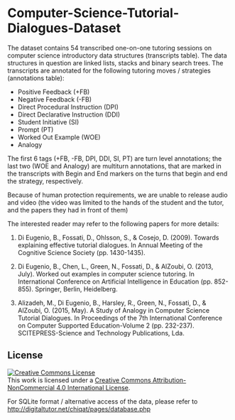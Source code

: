 # Computer-Science-Tutorial-Dialogues-Dataset

The dataset contains 54 transcribed one-on-one tutoring sessions on computer science introductory data structures (transcripts table). The data structures in question are linked lists, stacks and binary search trees. The transcripts are annotated for the following tutoring moves / strategies (annotations table):

- Positive Feedback (+FB)
- Negative Feedback (-FB)
- Direct Procedural Instruction (DPI)
- Direct Declarative Instruction (DDI)
- Student Initiative (SI)
- Prompt (PT)
- Worked Out Example (WOE)
- Analogy

The first 6 tags (+FB, -FB, DPI, DDI, SI, PT) are turn level annotations; the last two (WOE and Analogy) are multiturn annotations, that are marked in the transcripts with Begin and End markers on the turns that begin and end the strategy, respectively.

Because of human protection requirements, we are unable to release audio and video (the video was limited to the hands of the student and the tutor, and the papers they had in front of them)

The interested reader may refer to the following papers for more details:

1. Di Eugenio, B., Fossati, D., Ohlsson, S., & Cosejo, D. (2009). Towards explaining effective tutorial dialogues. In Annual Meeting of the Cognitive Science Society (pp. 1430-1435).

2. Di Eugenio, B., Chen, L., Green, N., Fossati, D., & AlZoubi, O. (2013, July). Worked out examples in computer science tutoring. In International Conference on Artificial Intelligence in Education (pp. 852-855). Springer, Berlin, Heidelberg.

3. Alizadeh, M., Di Eugenio, B., Harsley, R., Green, N., Fossati, D., & AlZoubi, O. (2015, May). A Study of Analogy in Computer Science Tutorial Dialogues. In Proceedings of the 7th International Conference on Computer Supported Education-Volume 2 (pp. 232-237). SCITEPRESS-Science and Technology Publications, Lda.

## License
<a rel="license" href="http://creativecommons.org/licenses/by-nc/4.0/"><img alt="Creative Commons License" style="border-width:0" src="https://i.creativecommons.org/l/by-nc/4.0/88x31.png" /></a><br />This work is licensed under a <a rel="license" href="http://creativecommons.org/licenses/by-nc/4.0/">Creative Commons Attribution-NonCommercial 4.0 International License</a>.

For SQLite format / alternative access of the data, please refer to http://digitaltutor.net/chiqat/pages/database.php

